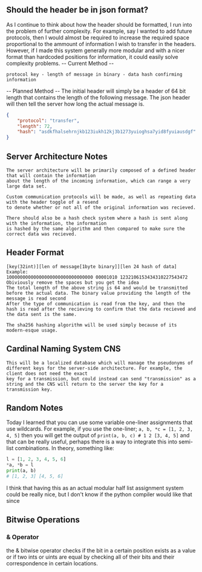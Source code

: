 ## Should the header be in json format?
As I continue to think about how the header should be formatted, I run into the problem of further complexity. For example, say I wanted to add future protocols, then I would almost be required to increase the required space proportional to the ammount of information I wish to transfer in the headers. However, if I made this system generally more modular and with a nicer format than hardcoded positions for information, it could easily solve complexity problems.
-- Current Method --
```
protocol key - length of message in binary - data hash confirming information
```
-- Planned Method --
The initial header will simply be a header of 64 bit length that contains the length of the following message. The json header will then tell the server how long the actual message is.
```json
{
    "protocol": "transfer",
    "length": 72,
    "hash": "asdkfhalsehrnjkb123iukh12kj3b1273yuioghsa7yid8fyuiausdgf"
}
```

## Server Architecture Notes
    The server architecture will be primarily composed of a defined header that will contain the information
    about the length of the incoming information, which can range a very large data set.

    Custom communication protocols will be made, as well as repeating data with the header toggle of a resend
    to denote whether or not all of the original information was recieved. 

    There should also be a hash check system where a hash is sent along with the information, the information
    is hashed by the same algorithm and then compared to make sure the correct data was recieved.

## Header Format
    [key(32int)][len of message[1byte binary]][len 24 hash of data]
    Example:
    10000000000000000000000000000000 00001010 1232106153434310227543472
    Obiviously remove the spaces but you get the idea
    The total length of the above string is 64 and would be transmitted before the actual data. The binary value providing the length of the message is read second
    After the type of communication is read from the key, and then the hash is read after the recieving to confirm that the data recieved and the data sent is the same.

    The sha256 hashing algorithm will be used simply because of its modern-esque usage.

## Cardinal Naming System CNS
    This will be a localized database which will manage the pseudonyms of different keys for the server-side architecture. For example, the client does not need the exact
    key for a transmission, but could instead can send "transmission" as a string and the CNS will return to the server the key for a transmission key.

## Random Notes
Today I learned that you can use some variable one-liner assignments that use wildcards.
For example, if you use the one-liner; `a, b, *c = [1, 2, 3, 4, 5]` then you will get the output of
`print(a, b, c) # 1 2 [3, 4, 5]` and that can be really useful, perhaps there is a way to integrate this into semi-list combinations. In theory, something like:
```python
l = [1, 2, 3, 4, 5, 6]
*a, *b = l
print(a, b)
# [1, 2, 3] [4, 5, 6]
```
I think that having this as an actual modular half list assignment system could be really nice, but I don't know if the python compiler would like that since 

## Bitwise Operations
### & Operator
the & bitwise operator checks if the bit in a certain position exists as a value or if two ints or uints are equal by checking all of their bits and their correspondence in certain locations.